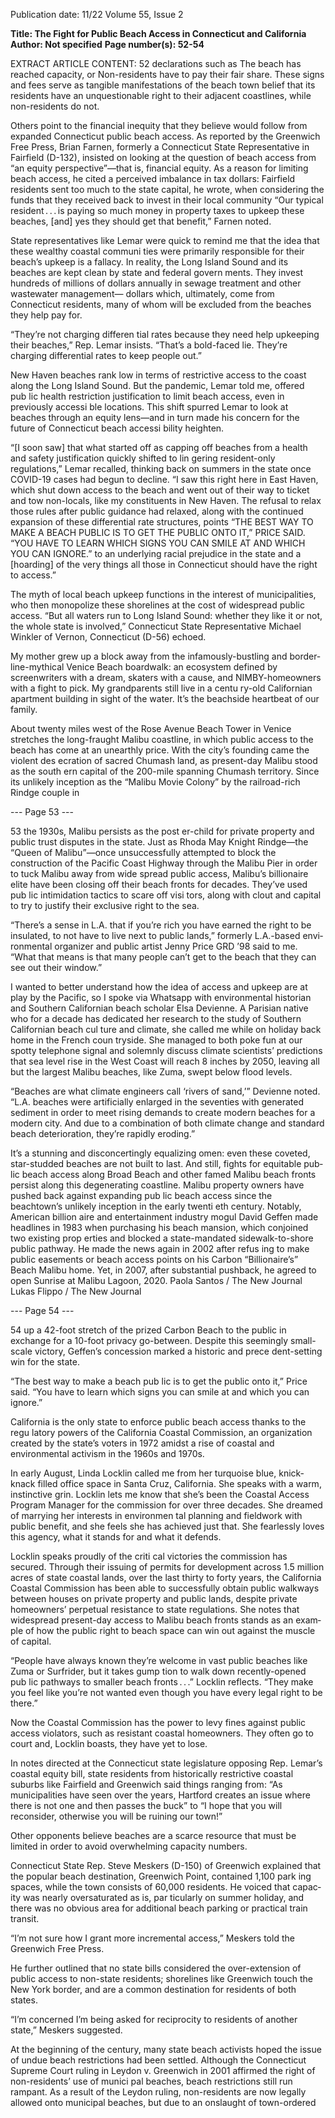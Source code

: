 Publication date: 11/22
Volume 55, Issue 2

**Title:  The Fight for Public Beach Access in Connecticut and California**
**Author:  Not specified**
**Page number(s): 52-54**

EXTRACT ARTICLE CONTENT:
52
declarations such as The beach has reached 
capacity, or Non-residents have to pay their 
fair share. These signs and fees serve as 
tangible manifestations of the beach 
town belief that its residents have an 
unquestionable right to their adjacent 
coastlines, while non-residents do not.


Others point to the financial inequity 
that they believe would follow from 
expanded Connecticut public beach 
access. As reported by the Greenwich 
Free Press, Brian Farnen, formerly a 
Connecticut State Representative in 
Fairfield (D-132), insisted on looking at 
the question of beach access from “an 
equity perspective”—that is, financial 
equity. As a reason for limiting beach 
access, he cited a perceived imbalance in 
tax dollars: Fairfield residents sent too 
much to the state capital, he wrote, when 
considering the funds that they received 
back to invest in their local community 
“Our typical resident . . . is paying so 
much money in property taxes to upkeep 
these beaches, [and] yes they should get 
that benefit,” Farnen noted.


State representatives like Lemar 
were quick to remind me that the idea 
that these wealthy coastal communi­
ties were primarily responsible for their 
beach’s upkeep is a fallacy. In reality, the 
Long Island Sound and its beaches are 
kept clean by state and federal govern­
ments. They invest hundreds of millions 
of dollars annually in sewage treatment 
and other wastewater management—
dollars which, ultimately, come from 
Connecticut residents, many of whom 
will be excluded from the beaches they 
help pay for.


“They’re 
not 
charging 
differen­
tial rates because they need help 
upkeeping their beaches,” Rep. Lemar 
insists. “That’s a bold-faced lie. They’re 
charging differential rates to keep
people out.”


New Haven beaches rank low in 
terms of restrictive access to the coast 
along the Long Island Sound. But the 
pandemic, Lemar told me, offered pub­
lic health restriction justification to limit 
beach access, even in previously accessi­
ble locations. This shift spurred Lemar 
to look at beaches through an equity 
lens—and in turn made his concern for 
the future of Connecticut beach accessi­
bility heighten.


“[I soon saw] that what started off as 
capping off beaches from a health and 
safety justification quickly shifted to lin­
gering resident-only regulations,” Lemar 
recalled, thinking back on summers in 
the state once COVID-19 cases had begun 
to decline. “I saw this right here in East 
Haven, which shut down access to the 
beach and went out of their way to ticket 
and tow non-locals, like my constituents 
in New Haven. The refusal to relax those 
rules after public guidance had relaxed, 
along with the continued expansion of 
these differential rate structures, points 
“THE BEST WAY TO 
MAKE A BEACH PUBLIC 
IS TO GET THE PUBLIC 
ONTO IT,” PRICE SAID.
“YOU HAVE TO LEARN 
WHICH SIGNS YOU CAN 
SMILE AT AND WHICH 
YOU CAN IGNORE.”
to an underlying racial prejudice in the 
state and a [hoarding] of the very things 
all those in Connecticut should have the 
right to access.”


The myth of local beach upkeep 
functions in the interest of municipalities, 
who then monopolize these shorelines at 
the cost of widespread public access. 
“But all waters run to Long Island 
Sound: whether they like it or not, the 
whole state is involved,” Connecticut 
State Representative Michael Winkler 
of Vernon, Connecticut (D-56) echoed.


My mother grew up a block away from 
the infamously-bustling and border­
line-mythical Venice Beach boardwalk: 
an ecosystem defined by screenwriters 
with a dream, skaters with a cause, and 
NIMBY-homeowners with a fight to pick. 
My grandparents still live in a centu­
ry-old Californian apartment building 
in sight of the water. It’s the beachside 
heartbeat of our family.


About twenty miles west of the Rose 
Avenue Beach Tower in Venice stretches 
the long-fraught Malibu coastline, in 
which public access to the beach has 
come at an unearthly price. With the 
city’s founding came the violent des­
ecration of sacred Chumash land, as 
present-day Malibu stood as the south­
ern capital of the 200-mile spanning 
Chumash territory. Since its unlikely 
inception as the “Malibu Movie Colony” 
by the railroad-rich Rindge couple in 


--- Page 53 ---

53
the 1930s, Malibu persists as the post­
er-child for private property and public 
trust disputes in the state. Just as Rhoda 
May Knight Rindge—the “Queen of 
Malibu”—once unsuccessfully attempted 
to block the construction of the Pacific 
Coast Highway through the Malibu Pier 
in order to tuck Malibu away from wide­
spread public access, Malibu’s billionaire 
elite have been closing off their beach 
fronts for decades. They’ve used pub­
lic intimidation tactics to scare off visi­
tors, along with clout and capital to try
to justify their exclusive right to the sea.


“There’s a sense in L.A. that if you’re 
rich you have earned the right to be 
insulated, to not have to live next to 
public lands,” formerly L.A.-based envi­
ronmental organizer and public artist 
Jenny Price GRD ’98 said to me. “What 
that means is that many people can’t get 
to the beach that they can see out their 
window.”


I wanted to better understand how 
the idea of access and upkeep are at play 
by the Pacific, so I spoke via Whatsapp 
with 
environmental 
historian 
and 
Southern Californian beach scholar Elsa 
Devienne. A Parisian native who for a 
decade has dedicated her research to the 
study of Southern Californian beach cul­
ture and climate, she called me while on 
holiday back home in the French coun­
tryside. She managed to both poke fun at 
our spotty telephone signal and solemnly 
discuss climate scientists’ predictions 
that sea level rise in the West Coast will 
reach 8 inches by 2050, leaving all but 
the largest Malibu beaches, like Zuma, 
swept below flood levels. 


“Beaches are what climate engineers 
call ‘rivers of sand,’” Devienne noted. 
“L.A. beaches were artificially enlarged in 
the seventies with generated sediment in 
order to meet rising demands to create 
modern beaches for a modern city. And 
due to a combination of both climate 
change and standard beach deterioration, 
they’re rapidly eroding.”


It’s a stunning and disconcertingly 
equalizing omen: even these coveted, 
star-studded beaches are not built to 
last. And still, fights for equitable pub­
lic beach access along Broad Beach and 
other famed Malibu beach fronts persist 
along this degenerating coastline. 
Malibu 
property 
owners 
have 
pushed back against expanding pub­
lic beach access since the beachtown’s 
unlikely inception in the early twenti­
eth century. Notably, American billion­
aire and entertainment industry mogul 
David Geffen made headlines in 1983 
when purchasing his beach mansion, 
which conjoined two existing prop­
erties and blocked a state-mandated 
sidewalk-to-shore public pathway. He 
made the news again in 2002 after refus­
ing to make public easements or beach 
access points on his Carbon “Billionaire’s” 
Beach Malibu home. Yet, in 2007, after 
substantial pushback, he agreed to open 
Sunrise at Malibu Lagoon, 2020.
Paola Santos / The New Journal
Lukas Flippo / The New Journal


--- Page 54 ---

54
up a 42-foot stretch of the prized Carbon 
Beach to the public in exchange for a 
10-foot privacy go-between. Despite this 
seemingly small-scale victory, Geffen’s 
concession marked a historic and prece­
dent-setting win for the state.


“The best way to make a beach pub­
lic is to get the public onto it,” Price said. 
“You have to learn which signs you can 
smile at and which you can ignore.” 


California is the only state to enforce 
public beach access thanks to the regu­
latory powers of the California Coastal 
Commission, an organization created by 
the state’s voters in 1972 amidst a rise of 
coastal and environmental activism in 
the 1960s and 1970s.


In early August, Linda Locklin 
called me from her turquoise blue, 
knick-knack filled office space in Santa 
Cruz, California. She speaks with a 
warm, instinctive grin. Locklin lets me 
know that she’s been the Coastal Access 
Program Manager for the commission 
for over three decades. She dreamed of 
marrying her interests in environmen­
tal planning and fieldwork with public 
benefit, and she feels she has achieved 
just that. She fearlessly loves this agency, 
what it stands for and what it defends.


Locklin speaks proudly of the criti­
cal victories the commission has secured. 
Through their issuing of permits for 
development across 1.5 million acres of 
state coastal lands, over the last thirty 
to forty years, the California Coastal 
Commission has been able to successfully 
obtain public walkways between houses 
on private property and public lands, 
despite private homeowners’ perpetual 
resistance to state regulations. She notes 
that widespread present-day access to 
Malibu beach fronts stands as an exam­
ple of how the public right to beach space
can win out against the muscle of capital.


“People have always known they’re 
welcome in vast public beaches like 
Zuma or Surfrider, but it takes gump­
tion to walk down recently-opened pub­
lic pathways to smaller beach fronts . . .” 
Locklin reflects. “They make you feel like 
you’re not wanted even though you have 
every legal right to be there.”


Now the Coastal Commission has 
the power to levy fines against public 
access violators, such as resistant coastal 
homeowners. They often go to court and, 
Locklin boasts, they have yet to lose.


In notes directed at the Connecticut 
state legislature opposing Rep. Lemar’s 
coastal equity bill, state residents from 
historically restrictive coastal suburbs 
like Fairfield and Greenwich said things 
ranging from:
 “As municipalities have seen over 
the years, Hartford creates an issue where 
there is not one and then passes the 
buck” to “I hope that you will reconsider,
otherwise you will be ruining our town!”


Other opponents believe beaches are 
a scarce resource that must be limited in 
order to avoid overwhelming capacity 
numbers.


Connecticut 
State 
Rep. 
Steve 
Meskers (D-150) of Greenwich explained 
that the popular beach destination, 
Greenwich Point, contained 1,100 park­
ing spaces, while the town consists of 
60,000 residents. He voiced that capac­
ity was nearly oversaturated as is, par­
ticularly on summer holiday, and there 
was no obvious area for additional beach 
parking or practical train transit.


“I’m not sure how I grant more 
incremental access,” Meskers told the 
Greenwich Free Press.


He further outlined that no state 
bills considered the over-extension of 
public access to non-state residents; 
shorelines like Greenwich touch the 
New York border, and are a common 
destination for residents of both states.


“I’m concerned I’m being asked for 
reciprocity to residents of another state,” 
Meskers suggested.


At the beginning of the century, 
many state beach activists hoped the 
issue of undue beach restrictions had 
been settled. Although the Connecticut 
Supreme Court ruling in Leydon 
v. Greenwich in 2001 affirmed the 
right of non-residents’ use of munici­
pal beaches, beach restrictions still run 
rampant. As a result of the Leydon 
ruling, non-residents are now legally 
allowed onto municipal beaches, but 
due to an onslaught of town-ordered